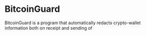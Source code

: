 # BitcoinGuard
BitcoinGuard is a program that automatically redacts crypto-wallet information both on receipt and sending of 

